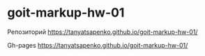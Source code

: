 # goit-markup-hw-01
Репозиторий
 https://tanyatsapenko.github.io/goit-markup-hw-01/

 Gh-pages
 https://tanyatsapenko.github.io/goit-markup-hw-01/
